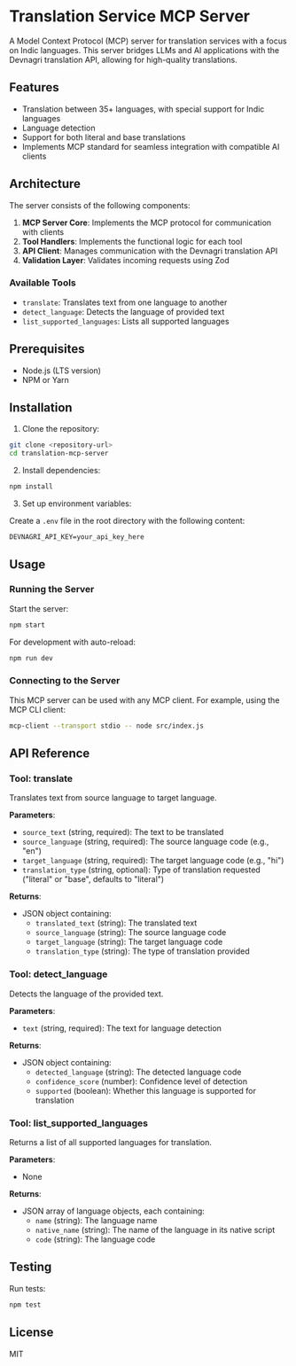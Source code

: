 # Translation Service MCP Server

A Model Context Protocol (MCP) server for translation services with a focus on Indic languages. This server bridges LLMs and AI applications with the Devnagri translation API, allowing for high-quality translations.

## Features

- Translation between 35+ languages, with special support for Indic languages
- Language detection
- Support for both literal and base translations
- Implements MCP standard for seamless integration with compatible AI clients

## Architecture

The server consists of the following components:

1. **MCP Server Core**: Implements the MCP protocol for communication with clients
2. **Tool Handlers**: Implements the functional logic for each tool
3. **API Client**: Manages communication with the Devnagri translation API
4. **Validation Layer**: Validates incoming requests using Zod

### Available Tools

- `translate`: Translates text from one language to another
- `detect_language`: Detects the language of provided text
- `list_supported_languages`: Lists all supported languages

## Prerequisites

- Node.js (LTS version)
- NPM or Yarn

## Installation

1. Clone the repository:

```bash
git clone <repository-url>
cd translation-mcp-server
```

2. Install dependencies:

```bash
npm install
```

3. Set up environment variables:

Create a `.env` file in the root directory with the following content:

```
DEVNAGRI_API_KEY=your_api_key_here
```

## Usage

### Running the Server

Start the server:

```bash
npm start
```

For development with auto-reload:

```bash
npm run dev
```

### Connecting to the Server

This MCP server can be used with any MCP client. For example, using the MCP CLI client:

```bash
mcp-client --transport stdio -- node src/index.js
```

## API Reference

### Tool: translate

Translates text from source language to target language.

**Parameters**:
- `source_text` (string, required): The text to be translated
- `source_language` (string, required): The source language code (e.g., "en")
- `target_language` (string, required): The target language code (e.g., "hi")
- `translation_type` (string, optional): Type of translation requested ("literal" or "base", defaults to "literal")

**Returns**:
- JSON object containing:
  - `translated_text` (string): The translated text
  - `source_language` (string): The source language code
  - `target_language` (string): The target language code
  - `translation_type` (string): The type of translation provided

### Tool: detect_language

Detects the language of the provided text.

**Parameters**:
- `text` (string, required): The text for language detection

**Returns**:
- JSON object containing:
  - `detected_language` (string): The detected language code
  - `confidence_score` (number): Confidence level of detection
  - `supported` (boolean): Whether this language is supported for translation

### Tool: list_supported_languages

Returns a list of all supported languages for translation.

**Parameters**:
- None

**Returns**:
- JSON array of language objects, each containing:
  - `name` (string): The language name
  - `native_name` (string): The name of the language in its native script
  - `code` (string): The language code

## Testing

Run tests:

```bash
npm test
```

## License

MIT
